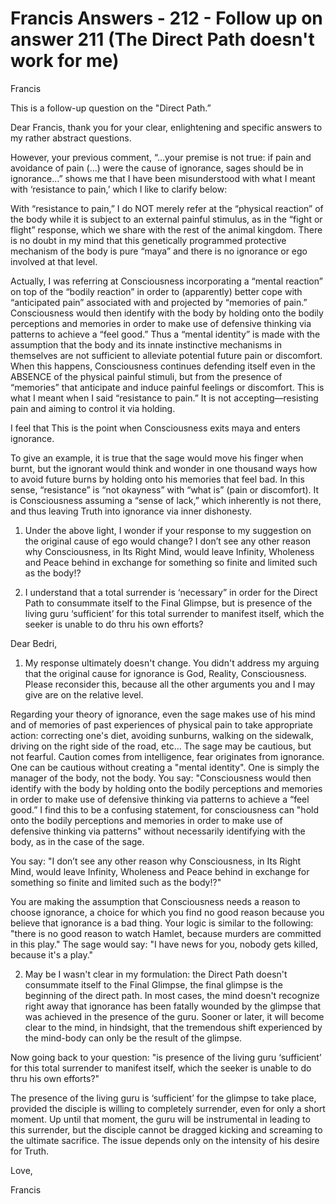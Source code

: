 # Francis Answers - 212 - Follow up on answer 211 (The Direct Path doesn't work for me)

Francis

This is a follow-up question on the "Direct Path.”

Dear Francis, thank you for your clear, enlightening and specific answers to my rather abstract questions.

However, your previous comment, “…your premise is not true: if pain and avoidance of pain (…) were the cause of ignorance, sages should be in ignorance…” shows me that I have been misunderstood with what I meant with ‘resistance to pain,’ which I like to clarify below:

With “resistance to pain,” I do NOT merely refer at the “physical reaction” of the body while it is subject to an external painful stimulus, as in the “fight or flight” response, which we share with the rest of the animal kingdom. There is no doubt in my mind that this genetically programmed protective mechanism of the body is pure “maya” and there is no ignorance or ego involved at that level.

Actually, I was referring at Consciousness incorporating a “mental reaction” on top of the “bodily reaction” in order to (apparently) better cope with “anticipated pain” associated with and projected by “memories of pain.” Consciousness would then identify with the body by holding onto the bodily perceptions and memories in order to make use of defensive thinking via patterns to achieve a “feel good.” Thus a “mental identity” is made with the assumption that the body and its innate instinctive mechanisms in themselves are not sufficient to alleviate potential future pain or discomfort. When this happens, Consciousness continues defending itself even in the ABSENCE of the physical painful stimuli, but from the presence of “memories” that anticipate and induce painful feelings or discomfort. This is what I meant when I said “resistance to pain.” It is not accepting—resisting pain and aiming to control it via holding.

I feel that This is the point when Consciousness exits maya and enters ignorance.

To give an example, it is true that the sage would move his finger when burnt, but the ignorant would think and wonder in one thousand ways how to avoid future burns by holding onto his memories that feel bad. In this sense, “resistance” is “not okayness” with “what is” (pain or discomfort). It is Consciousness assuming a “sense of lack,” which inherently is not there, and thus leaving Truth into ignorance via inner dishonesty.

1) Under the above light, I wonder if your response to my suggestion on the original cause of ego would change? I don’t see any other reason why Consciousness, in Its Right Mind, would leave Infinity, Wholeness and Peace behind in exchange for something so finite and limited such as the body!?

2) I understand that a total surrender is ‘necessary” in order for the Direct Path to consummate itself to the Final Glimpse, but is presence of the living guru ‘sufficient’ for this total surrender to manifest itself, which the seeker is unable to do thru his own efforts?

Dear Bedri,

1) My response ultimately doesn't change. You didn't address my arguing that the original cause for ignorance is God, Reality, Consciousness. Please reconsider this, because all the other arguments you and I may give are on the relative level.

Regarding your theory of ignorance, even the sage makes use of his mind and of memories of past experiences of physical pain to take appropriate action: correcting one's diet, avoiding sunburns, walking on the sidewalk, driving on the right side of the road, etc… The sage may be cautious, but not fearful. Caution comes from intelligence, fear originates from ignorance. One can be cautious without creating a "mental identity". One is simply the manager of the body, not the body. You say: "Consciousness would then identify with the body by holding onto the bodily perceptions and memories in order to make use of defensive thinking via patterns to achieve a “feel good.” I find this to be a confusing statement, for consciousness can "hold onto the bodily perceptions and memories in order to make use of defensive thinking via patterns" without necessarily identifying with the body, as in the case of the sage. 

You say: "I don’t see any other reason why Consciousness, in Its Right Mind, would leave Infinity, Wholeness and Peace behind in exchange for something so finite and limited such as the body!?"

You are making the assumption that Consciousness needs a reason to choose ignorance, a choice for which you find no good reason because you believe that ignorance is a bad thing. Your logic is similar to the following: "there is no good reason to watch Hamlet, because murders are committed in this play." The sage would say: "I have news for you, nobody gets killed, because it's a play."

2) May be I wasn't clear in my formulation: the Direct Path doesn't consummate itself to the Final Glimpse, the final glimpse is the beginning of the direct path. In most cases, the mind doesn't recognize right away that ignorance has been fatally wounded by the glimpse that was achieved in the presence of the guru. Sooner or later, it will become clear to the mind, in hindsight, that the tremendous shift experienced by the mind-body can only be the result of the glimpse. 

Now going back to your question: "is presence of the living guru ‘sufficient’ for this total surrender to manifest itself, which the seeker is unable to do thru his own efforts?" 

The presence of the living guru is ‘sufficient’ for the glimpse to take place, provided the disciple is willing to completely surrender, even for only a short moment. Up until that moment, the guru will be instrumental in leading to this surrender, but the disciple cannot be dragged kicking and screaming to the ultimate sacrifice. The issue depends only on the intensity of his desire for Truth.

Love,

Francis

